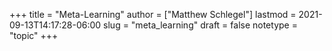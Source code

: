+++
title = "Meta-Learning"
author = ["Matthew Schlegel"]
lastmod = 2021-09-13T14:17:28-06:00
slug = "meta_learning"
draft = false
notetype = "topic"
+++
